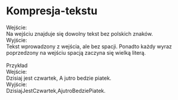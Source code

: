 # Kompresja-tekstu

Wejście:<br/>
  Na wejściu znajduje się dowolny tekst bez polskich znaków.<br/>
Wyjście:<br/>
  Tekst wprowadzony z wejścia, ale bez spacji. Ponadto każdy wyraz poprzedzony na wejściu spacją zaczyna się wielką literą.<br/>
<br/>
Przykład<br/>
Wejście:<br/>
  Dzisiaj jest czwartek,
  A jutro bedzie piatek.<br/>
Wyjście:<br/>
  DzisiajJestCzwartek,AjutroBedziePiatek.<br/>
